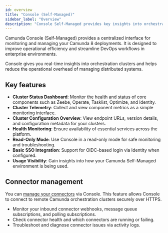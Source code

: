 ```yaml
---
id: overview
title: "Console (Self-Managed)"
sidebar_label: "Overview"
description: "Console Self-Managed provides key insights into orchestration cluster deployments, process orchestration usage, and streamlining usage tracking."
---
```


Camunda Console (Self-Managed) provides a centralized interface for monitoring and managing your Camunda 8 deployments. It is designed to improve operational efficiency and streamline DevOps workflows in enterprise environments.

Console gives you real-time insights into orchestration clusters and helps reduce the operational overhead of managing distributed systems.

## Key features

- **Cluster Status Dashboard**: Monitor the health and status of core components such as Zeebe, Operate, Tasklist, Optimize, and Identity.
- **Cluster Telemetry**: Collect and view component metrics as a simple monitoring interface.
- **Cluster Configuration Overview**: View endpoint URLs, version details, and configuration metadata for your clusters.
- **Health Monitoring**: Ensure availability of essential services across the platform.
- **Read-Only Mode**: Use Console in a read-only mode for safe monitoring and troubleshooting.
- **Basic SSO Integration**: Support for OIDC-based login via Identity when configured.
- **Usage Visibility**: Gain insights into how your Camunda Self-Managed environment is being used.

## Connector management

You can [manage your connectors](/components/console/manage-clusters/manage-connectors.md) via Console. This feature allows Console to connect to remote Camunda orchestration clusters securely over HTTPS.

- Monitor your inbound connector webhooks, message queue subscriptions, and polling subscriptions.
- Check connector health and which connectors are running or failing.
- Troubleshoot and diagnose connector issues via activity logs.
